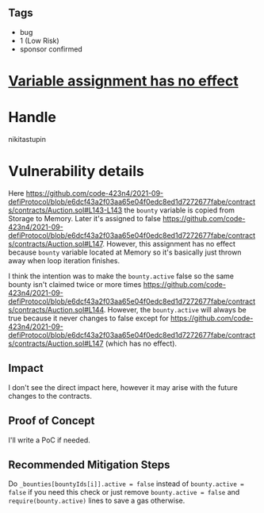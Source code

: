 ## Tags

- bug
- 1 (Low Risk)
- sponsor confirmed

# [Variable assignment has no effect](https://github.com/code-423n4/2021-09-defiprotocol-findings/issues/124) 

# Handle

nikitastupin


# Vulnerability details

Here https://github.com/code-423n4/2021-09-defiProtocol/blob/e6dcf43a2f03aa65e04f0edc8ed1d7272677fabe/contracts/contracts/Auction.sol#L143-L143 the `bounty` variable is copied from Storage to Memory. Later it's assigned to false https://github.com/code-423n4/2021-09-defiProtocol/blob/e6dcf43a2f03aa65e04f0edc8ed1d7272677fabe/contracts/contracts/Auction.sol#L147. However, this assignment has no effect because `bounty` variable located at Memory so it's basically just thrown away when loop iteration finishes.

I think the intention was to make the `bounty.active` false so the same bounty isn't claimed twice or more times https://github.com/code-423n4/2021-09-defiProtocol/blob/e6dcf43a2f03aa65e04f0edc8ed1d7272677fabe/contracts/contracts/Auction.sol#L144. However, the `bounty.active` will always be true because it never changes to false except for https://github.com/code-423n4/2021-09-defiProtocol/blob/e6dcf43a2f03aa65e04f0edc8ed1d7272677fabe/contracts/contracts/Auction.sol#L147 (which has no effect).

## Impact

I don't see the direct impact here, however it may arise with the future changes to the contracts.

## Proof of Concept

I'll write a PoC if needed.

## Recommended Mitigation Steps

Do `_bounties[bountyIds[i]].active = false` instead of `bounty.active = false` if you need this check or just remove `bounty.active = false` and `require(bounty.active)` lines to save a gas otherwise.

